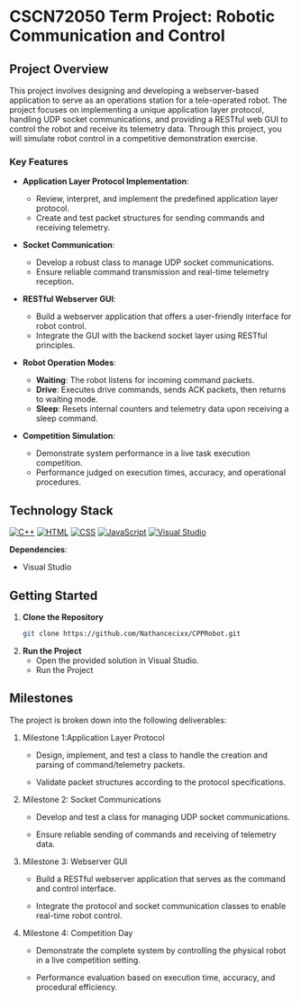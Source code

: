 # CSCN72050 Term Project: Robotic Communication and Control


## Project Overview <a name="project-overview"></a>

This project involves designing and developing a webserver-based application to serve as an operations station for a tele-operated robot. The project focuses on implementing a unique application layer protocol, handling UDP socket communications, and providing a RESTful web GUI to control the robot and receive its telemetry data. Through this project, you will simulate robot control in a competitive demonstration exercise.

### Key Features
- **Application Layer Protocol Implementation**:
  - Review, interpret, and implement the predefined application layer protocol.
  - Create and test packet structures for sending commands and receiving telemetry.

- **Socket Communication**:
  - Develop a robust class to manage UDP socket communications.
  - Ensure reliable command transmission and real-time telemetry reception.

- **RESTful Webserver GUI**:
  - Build a webserver application that offers a user-friendly interface for robot control.
  - Integrate the GUI with the backend socket layer using RESTful principles.

- **Robot Operation Modes**:
  - **Waiting**: The robot listens for incoming command packets.
  - **Drive**: Executes drive commands, sends ACK packets, then returns to waiting mode.
  - **Sleep**: Resets internal counters and telemetry data upon receiving a sleep command.

- **Competition Simulation**:
  - Demonstrate system performance in a live task execution competition.
  - Performance judged on execution times, accuracy, and operational procedures.

## Technology Stack <a name="technology-stack"></a>

[![C++](https://img.shields.io/badge/C++-00599C?style=for-the-badge&logo=cplusplus&logoColor=white)](https://isocpp.org) [![HTML](https://img.shields.io/badge/HTML-1572B6?style=for-the-badge&logo=html5&logoColor=white)](https://developer.mozilla.org/en-US/docs/Web/HTML) [![CSS](https://img.shields.io/badge/CSS-1572B6?style=for-the-badge&logo=css3&logoColor=white)](https://developer.mozilla.org/en-US/docs/Web/CSS) [![JavaScript](https://img.shields.io/badge/JavaScript-F7DF1E?style=for-the-badge&logo=javascript&logoColor=black)](https://developer.mozilla.org/en-US/docs/Web/JavaScript) [![Visual Studio](https://img.shields.io/badge/Visual%20Studio-5C2D91?style=for-the-badge&logo=visual-studio&logoColor=white)](https://visualstudio.microsoft.com)



**Dependencies**:
- Visual Studio



## Getting Started <a name="getting-started"></a>

1. **Clone the Repository**
    ```bash 
    git clone https://github.com/Nathancecixx/CPPRobot.git
    ```
2. **Run the Project**
    - Open the provided solution in Visual Studio.
    - Run the Project

## Milestones
The project is broken down into the following deliverables:

1. Milestone 1:Application Layer Protocol
    - Design, implement, and test a class to handle the creation and parsing of command/telemetry packets.

    - Validate packet structures according to the protocol specifications.

2. Milestone 2: Socket Communications

    - Develop and test a class for managing UDP socket communications.

    - Ensure reliable sending of commands and receiving of telemetry data.

3. Milestone 3: Webserver GUI

    - Build a RESTful webserver application that serves as the command and control interface.

    - Integrate the protocol and socket communication classes to enable real-time robot control.

4. Milestone 4: Competition Day

    - Demonstrate the complete system by controlling the physical robot in a live competition setting.

    - Performance evaluation based on execution time, accuracy, and procedural efficiency.

